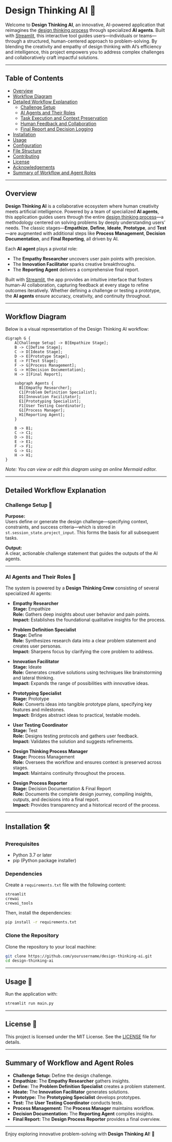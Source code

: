 # Design Thinking AI 🚀

Welcome to **Design Thinking AI**, an innovative, AI-powered application that reimagines the [design thinking process](https://www.interaction-design.org/literature/topics/design-thinking) through specialized **AI agents**. Built with [Streamlit](https://streamlit.io/), this interactive tool guides users—individuals or teams—through a structured, human-centered approach to problem-solving. By blending the creativity and empathy of design thinking with AI’s efficiency and intelligence, this project empowers you to address complex challenges and collaboratively craft impactful solutions.

---

## Table of Contents

- [Overview](#overview)
- [Workflow Diagram](#workflow-diagram)
- [Detailed Workflow Explanation](#detailed-workflow-explanation)
  - [Challenge Setup](#challenge-setup)
  - [AI Agents and Their Roles](#ai-agents-and-their-roles)
  - [Task Execution and Context Preservation](#task-execution-and-context-preservation)
  - [Human Feedback and Collaboration](#human-feedback-and-collaboration)
  - [Final Report and Decision Logging](#final-report-and-decision-logging)
- [Installation](#installation)
- [Usage](#usage)
- [Configuration](#configuration)
- [File Structure](#file-structure)
- [Contributing](#contributing)
- [License](#license)
- [Acknowledgements](#acknowledgements)
- [Summary of Workflow and Agent Roles](#summary-of-workflow-and-agent-roles)

---

## Overview

**Design Thinking AI** is a collaborative ecosystem where human creativity meets artificial intelligence. Powered by a team of specialized **AI agents**, this application guides users through the entire [design thinking process](https://en.wikipedia.org/wiki/Design_thinking)—a methodology centered on solving problems by deeply understanding users’ needs. The classic stages—**Empathize**, **Define**, **Ideate**, **Prototype**, and **Test**—are augmented with additional steps like **Process Management**, **Decision Documentation**, and **Final Reporting**, all driven by AI.

Each **AI agent** plays a pivotal role:
- The **Empathy Researcher** uncovers user pain points with precision.
- The **Innovation Facilitator** sparks creative breakthroughs.
- The **Reporting Agent** delivers a comprehensive final report.

Built with [Streamlit](https://streamlit.io/), the app provides an intuitive interface that fosters human-AI collaboration, capturing feedback at every stage to refine outcomes iteratively. Whether defining a challenge or testing a prototype, the **AI agents** ensure accuracy, creativity, and continuity throughout.

---

## Workflow Diagram

Below is a visual representation of the Design Thinking AI workflow:

```mermaid
digraph G {
    A[Challenge Setup] -> B[Empathize Stage];
    B -> C[Define Stage];
    C -> D[Ideate Stage];
    D -> E[Prototype Stage];
    E -> F[Test Stage];
    F -> G[Process Management];
    G -> H[Decision Documentation];
    H -> I[Final Report];

    subgraph Agents {
      B1[Empathy Researcher];
      C1[Problem Definition Specialist];
      D1[Innovation Facilitator];
      E1[Prototyping Specialist];
      F1[User Testing Coordinator];
      G1[Process Manager];
      H1[Reporting Agent];
    }

    B -> B1;
    C -> C1;
    D -> D1;
    E -> E1;
    F -> F1;
    G -> G1;
    H -> H1;
}
```

*Note: You can view or edit this diagram using an online Mermaid editor.*

---

## Detailed Workflow Explanation

### Challenge Setup 🎯

**Purpose:**  
Users define or generate the design challenge—specifying context, constraints, and success criteria—which is stored in `st.session_state.project_input`. This forms the basis for all subsequent tasks.

**Output:**  
A clear, actionable challenge statement that guides the outputs of the AI agents.

---

### AI Agents and Their Roles 🤖

The system is powered by a **Design Thinking Crew** consisting of several specialized AI agents:

- **Empathy Researcher**  
  **Stage:** Empathize  
  **Role:** Gathers deep insights about user behavior and pain points.  
  **Impact:** Establishes the foundational qualitative insights for the process.

- **Problem Definition Specialist**  
  **Stage:** Define  
  **Role:** Synthesizes research data into a clear problem statement and creates user personas.  
  **Impact:** Sharpens focus by clarifying the core problem to address.

- **Innovation Facilitator**  
  **Stage:** Ideate  
  **Role:** Generates creative solutions using techniques like brainstorming and lateral thinking.  
  **Impact:** Expands the range of possibilities with innovative ideas.

- **Prototyping Specialist**  
  **Stage:** Prototype  
  **Role:** Converts ideas into tangible prototype plans, specifying key features and milestones.  
  **Impact:** Bridges abstract ideas to practical, testable models.

- **User Testing Coordinator**  
  **Stage:** Test  
  **Role:** Designs testing protocols and gathers user feedback.  
  **Impact:** Validates the solution and suggests refinements.

- **Design Thinking Process Manager**  
  **Stage:** Process Management  
  **Role:** Oversees the workflow and ensures context is preserved across stages.  
  **Impact:** Maintains continuity throughout the process.

- **Design Process Reporter**  
  **Stage:** Decision Documentation & Final Report  
  **Role:** Documents the complete design journey, compiling insights, outputs, and decisions into a final report.  
  **Impact:** Provides transparency and a historical record of the process.

---

## Installation 🛠️

### Prerequisites

- Python 3.7 or later
- pip (Python package installer)

### Dependencies

Create a `requirements.txt` file with the following content:

```
streamlit
crewai
crewai_tools
```

Then, install the dependencies:

```bash
pip install -r requirements.txt
```

### Clone the Repository

Clone the repository to your local machine:

```bash
git clone https://github.com/yourusername/design-thinking-ai.git
cd design-thinking-ai
```

---

## Usage 🚀

Run the application with:

```bash
streamlit run main.py
```

---

## License 📄

This project is licensed under the MIT License. See the [LICENSE](LICENSE) file for details.

---

## Summary of Workflow and Agent Roles

- **Challenge Setup:** Define the design challenge.
- **Empathize:** The **Empathy Researcher** gathers insights.
- **Define:** The **Problem Definition Specialist** creates a problem statement.
- **Ideate:** The **Innovation Facilitator** generates solutions.
- **Prototype:** The **Prototyping Specialist** develops prototypes.
- **Test:** The **User Testing Coordinator** conducts tests.
- **Process Management:** The **Process Manager** maintains workflow.
- **Decision Documentation:** The **Reporting Agent** compiles insights.
- **Final Report:** The **Design Process Reporter** provides a final overview.

---

Enjoy exploring innovative problem-solving with **Design Thinking AI**! 🚀

